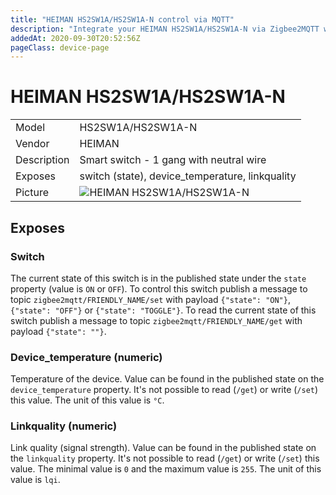 ```yaml
---
title: "HEIMAN HS2SW1A/HS2SW1A-N control via MQTT"
description: "Integrate your HEIMAN HS2SW1A/HS2SW1A-N via Zigbee2MQTT with whatever smart home infrastructure you are using without the vendors bridge or gateway."
addedAt: 2020-09-30T20:52:56Z
pageClass: device-page
---
```


<!-- !!!! -->
<!-- ATTENTION: This file is auto-generated through docgen! -->
<!-- You can only edit the "Notes"-Section between the two comment lines "Notes BEGIN" and "Notes END". -->
<!-- Do not use h1 or h2 heading within "## Notes"-Section. -->
<!-- !!!! -->

# HEIMAN HS2SW1A/HS2SW1A-N

|     |     |
|-----|-----|
| Model | HS2SW1A/HS2SW1A-N  |
| Vendor  | HEIMAN  |
| Description | Smart switch - 1 gang with neutral wire |
| Exposes | switch (state), device_temperature, linkquality |
| Picture | ![HEIMAN HS2SW1A/HS2SW1A-N](https://www.zigbee2mqtt.io/images/devices/HS2SW1A-HS2SW1A-N.jpg) |


<!-- Notes BEGIN: You can edit here. Add "## Notes" headline if not already present. -->



<!-- Notes END: Do not edit below this line -->

## Exposes

### Switch 
The current state of this switch is in the published state under the `state` property (value is `ON` or `OFF`).
To control this switch publish a message to topic `zigbee2mqtt/FRIENDLY_NAME/set` with payload `{"state": "ON"}`, `{"state": "OFF"}` or `{"state": "TOGGLE"}`.
To read the current state of this switch publish a message to topic `zigbee2mqtt/FRIENDLY_NAME/get` with payload `{"state": ""}`.

### Device_temperature (numeric)
Temperature of the device.
Value can be found in the published state on the `device_temperature` property.
It's not possible to read (`/get`) or write (`/set`) this value.
The unit of this value is `°C`.

### Linkquality (numeric)
Link quality (signal strength).
Value can be found in the published state on the `linkquality` property.
It's not possible to read (`/get`) or write (`/set`) this value.
The minimal value is `0` and the maximum value is `255`.
The unit of this value is `lqi`.

